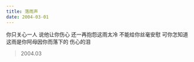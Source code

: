 ```yaml
---
title: 落雨声
date: 2004-03-01
---
```


你只关心一人
说他让你伤心
还一再抱怨这雨太冷<!--more-->
不能给你丝毫安慰
可你怎知道
这雨是你阿母因你而落下的
伤心的泪

> 2004.03